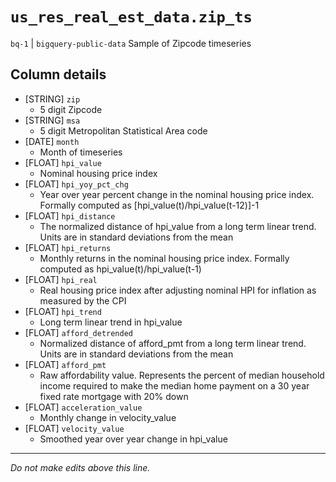 # `us_res_real_est_data.zip_ts`
`bq-1` | `bigquery-public-data`
Sample of Zipcode timeseries

## Column details
* [STRING]    `zip`
  - 5 digit Zipcode
* [STRING]    `msa`
  - 5 digit Metropolitan Statistical Area code
* [DATE]      `month`
  - Month of timeseries
* [FLOAT]     `hpi_value`
  - Nominal housing price index
* [FLOAT]     `hpi_yoy_pct_chg`
  - Year over year percent change in the nominal housing price index. Formally computed as [hpi_value(t)/hpi_value(t-12)]-1
* [FLOAT]     `hpi_distance`
  - The normalized distance of hpi_value from a long term linear trend. Units are in standard deviations from the mean
* [FLOAT]     `hpi_returns`
  - Monthly returns in the nominal housing price index. Formally computed as hpi_value(t)/hpi_value(t-1)
* [FLOAT]     `hpi_real`
  - Real housing price index after adjusting nominal HPI for inflation as measured by the CPI
* [FLOAT]     `hpi_trend`
  - Long term linear trend in hpi_value
* [FLOAT]     `afford_detrended`
  - Normalized distance of afford_pmt from a long term linear trend. Units are in standard deviations from the mean
* [FLOAT]     `afford_pmt`
  - Raw affordability value. Represents the percent of median household income required to make the median home payment on a 30 year fixed rate mortgage with 20% down
* [FLOAT]     `acceleration_value`
  - Monthly change in velocity_value
* [FLOAT]     `velocity_value`
  - Smoothed year over year change in hpi_value

-------------------------------------------------------------------------------
*Do not make edits above this line.*

